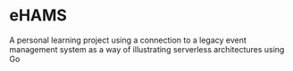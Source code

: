 # eHAMS
A personal learning project using a connection to a legacy event management system as a way of illustrating serverless architectures using Go
